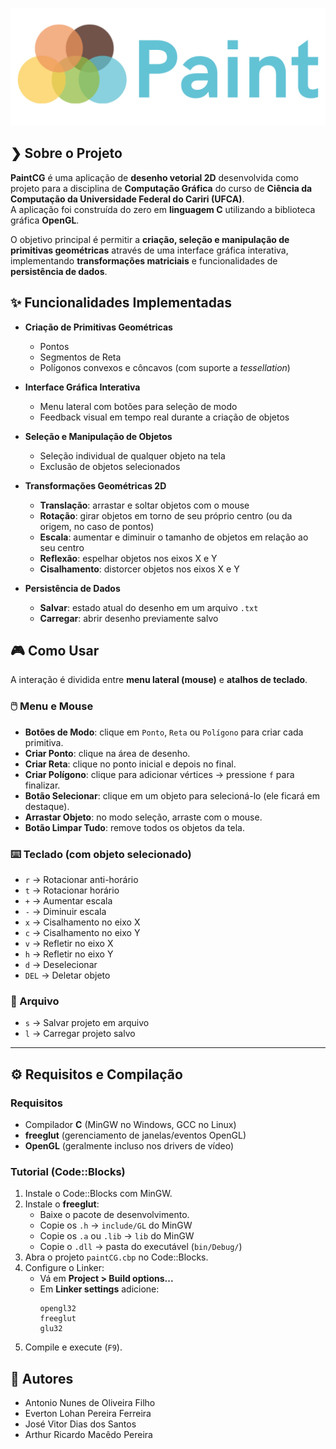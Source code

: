 
![alt text](<src/logo Paint.png>)

## ❯ Sobre o Projeto  
**PaintCG** é uma aplicação de **desenho vetorial 2D** desenvolvida como projeto para a disciplina de **Computação Gráfica** do curso de **Ciência da Computação da Universidade Federal do Cariri (UFCA)**.  
A aplicação foi construída do zero em **linguagem C** utilizando a biblioteca gráfica **OpenGL**.  

O objetivo principal é permitir a **criação, seleção e manipulação de primitivas geométricas** através de uma interface gráfica interativa, implementando **transformações matriciais** e funcionalidades de **persistência de dados**.  




## ✨ Funcionalidades Implementadas  

- **Criação de Primitivas Geométricas**  
  - Pontos  
  - Segmentos de Reta  
  - Polígonos convexos e côncavos (com suporte a *tessellation*)  

- **Interface Gráfica Interativa**  
  - Menu lateral com botões para seleção de modo  
  - Feedback visual em tempo real durante a criação de objetos  

- **Seleção e Manipulação de Objetos**  
  - Seleção individual de qualquer objeto na tela  
  - Exclusão de objetos selecionados  

- **Transformações Geométricas 2D**  
  - **Translação**: arrastar e soltar objetos com o mouse  
  - **Rotação**: girar objetos em torno de seu próprio centro (ou da origem, no caso de pontos)  
  - **Escala**: aumentar e diminuir o tamanho de objetos em relação ao seu centro  
  - **Reflexão**: espelhar objetos nos eixos X e Y  
  - **Cisalhamento**: distorcer objetos nos eixos X e Y  

- **Persistência de Dados**  
  - **Salvar**: estado atual do desenho em um arquivo `.txt`  
  - **Carregar**: abrir desenho previamente salvo  




## 🎮 Como Usar  

A interação é dividida entre **menu lateral (mouse)** e **atalhos de teclado**.  

### 🖱️ Menu e Mouse  
- **Botões de Modo**: clique em `Ponto`, `Reta` ou `Polígono` para criar cada primitiva.  
- **Criar Ponto**: clique na área de desenho.  
- **Criar Reta**: clique no ponto inicial e depois no final.  
- **Criar Polígono**: clique para adicionar vértices → pressione `f` para finalizar.  
- **Botão Selecionar**: clique em um objeto para selecioná-lo (ele ficará em destaque).  
- **Arrastar Objeto**: no modo seleção, arraste com o mouse.  
- **Botão Limpar Tudo**: remove todos os objetos da tela.  

### ⌨️ Teclado (com objeto selecionado)  
- `r` → Rotacionar anti-horário  
- `t` → Rotacionar horário  
- `+` → Aumentar escala  
- `-` → Diminuir escala  
- `x` → Cisalhamento no eixo X  
- `c` → Cisalhamento no eixo Y  
- `v` → Refletir no eixo X  
- `h` → Refletir no eixo Y  
- `d` → Deselecionar  
- `DEL` → Deletar objeto  

### 💾 Arquivo  
- `s` → Salvar projeto em arquivo  
- `l` → Carregar projeto salvo  

---

## ⚙️ Requisitos e Compilação  

### Requisitos  
- Compilador **C** (MinGW no Windows, GCC no Linux)  
- **freeglut** (gerenciamento de janelas/eventos OpenGL)  
- **OpenGL** (geralmente incluso nos drivers de vídeo)  

### Tutorial (Code::Blocks)  
1. Instale o Code::Blocks com MinGW.  
2. Instale o **freeglut**:  
   - Baixe o pacote de desenvolvimento.  
   - Copie os `.h` → `include/GL` do MinGW  
   - Copie os `.a` ou `.lib` → `lib` do MinGW  
   - Copie o `.dll` → pasta do executável (`bin/Debug/`)  
3. Abra o projeto `paintCG.cbp` no Code::Blocks.  
4. Configure o Linker:  
   - Vá em **Project > Build options...**  
   - Em **Linker settings** adicione:  
     ```
     opengl32
     freeglut
     glu32
     ```  
5. Compile e execute (`F9`).  



## 👥 Autores  
- Antonio Nunes de Oliveira Filho
- Everton Lohan Pereira Ferreira
- José Vitor Dias dos Santos
- Arthur Ricardo Macêdo Pereira


